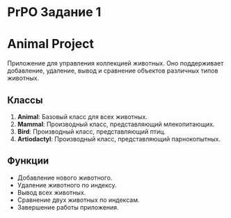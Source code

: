 # PrPO Задание 1

# Animal Project

Приложение для управления коллекцией животных. Оно поддерживает добавление, удаление, вывод и сравнение объектов различных типов животных.

## Классы

1. **Animal**: Базовый класс для всех животных.
2. **Mammal**: Производный класс, представляющий млекопитающих.
3. **Bird**: Производный класс, представляющий птиц.
4. **Artiodactyl**: Производный класс, представляющий парнокопытных.

## Функции

- Добавление нового животного.
- Удаление животного по индексу.
- Вывод всех животных.
- Сравнение двух животных по индексам.
- Завершение работы приложения.
